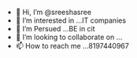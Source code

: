 - 👋 Hi, I’m @sreeshasree
- 👀 I’m interested in ...IT companies
- 🌱 I’m Persued ...BE in cit
- 💞️ I’m looking to collaborate on ...
- 📫 How to reach me ...8197440967
  

<!---
sreeshasree/sreeshasree is a ✨ special ✨ repository because its `README.md` (this file) appears on your GitHub profile.
You can click the Preview link to take a look at your changes.
--->
